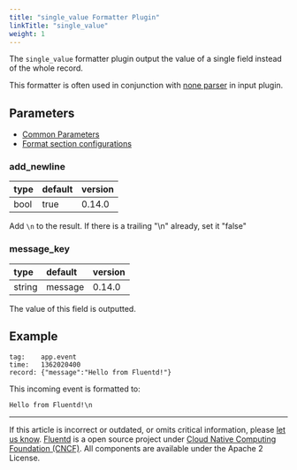```yaml
---
title: "single_value Formatter Plugin"
linkTitle: "single_value"
weight: 1
---
```


The `single_value` formatter plugin output the value of a single field
instead of the whole record.

This formatter is often used in conjunction with [none parser](/plugins/parser/none.md) in input plugin.

## Parameters

- [Common Parameters](/configuration/plugin-common-parameters.md)
- [Format section configurations](/configuration/format-section.md)

### add_newline

| type | default | version |
| :--- | :------ | :------ |
| bool | true    | 0.14.0  |

Add `\n` to the result. If there is a trailing "\\n" already, set it
"false"

### message_key

| type   | default | version |
| :----- | :------ | :------ |
| string | message | 0.14.0  |

The value of this field is outputted.

## Example

```
tag:    app.event
time:   1362020400
record: {"message":"Hello from Fluentd!"}
```

This incoming event is formatted to:

```
Hello from Fluentd!\n
```

---

If this article is incorrect or outdated, or omits critical information, please [let us know](https://github.com/fluent/fluentd-docs-gitbook/issues?state=open).
[Fluentd](http://www.fluentd.org/) is a open source project under [Cloud Native Computing Foundation (CNCF)](https://cncf.io/). All components are available under the Apache 2 License.
